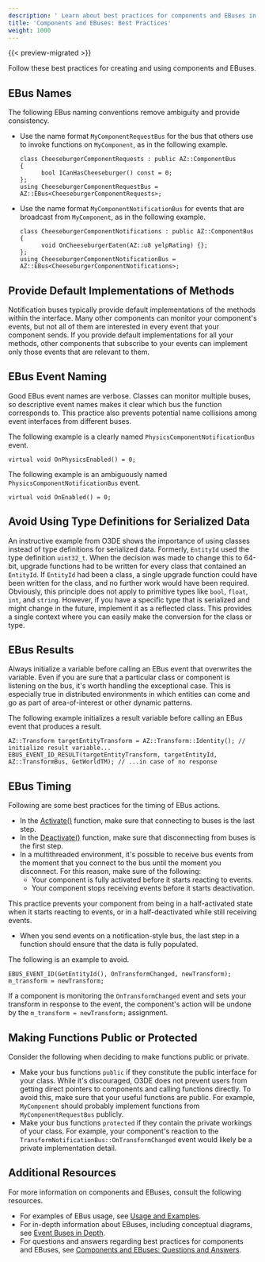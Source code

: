 ```yaml
---
description: ' Learn about best practices for components and EBuses in Open 3D Engine. '
title: 'Components and EBuses: Best Practices'
weight: 1000
---
```


{{< preview-migrated >}}

Follow these best practices for creating and using components and EBuses.

## EBus Names 

The following EBus naming conventions remove ambiguity and provide consistency.
+ Use the name format `MyComponentRequestBus` for the bus that others use to invoke functions on `MyComponent`, as in the following example.

  ```
  class CheeseburgerComponentRequests : public AZ::ComponentBus
  {
        bool ICanHasCheeseburger() const = 0;
  };
  using CheeseburgerComponentRequestBus = AZ::EBus<CheeseburgerComponentRequests>;
  ```
+ Use the name format `MyComponentNotificationBus` for events that are broadcast from `MyComponent`, as in the following example.

  ```
  class CheeseburgerComponentNotifications : public AZ::ComponentBus
  {
        void OnCheeseburgerEaten(AZ::u8 yelpRating) {};
  };
  using CheeseburgerComponentNotificationBus = AZ::EBus<CheeseburgerComponentNotifications>;
  ```

## Provide Default Implementations of Methods 

Notification buses typically provide default implementations of the methods within the interface. Many other components can monitor your component's events, but not all of them are interested in every event that your component sends. If you provide default implementations for all your methods, other components that subscribe to your events can implement only those events that are relevant to them.

## EBus Event Naming 

Good EBus event names are verbose. Classes can monitor multiple buses, so descriptive event names makes it clear which bus the function corresponds to. This practice also prevents potential name collisions among event interfaces from different buses.

The following example is a clearly named `PhysicsComponentNotificationBus` event.

```
virtual void OnPhysicsEnabled() = 0;
```

The following example is an ambiguously named `PhysicsComponentNotificationBus` event.

```
virtual void OnEnabled() = 0;
```

## Avoid Using Type Definitions for Serialized Data 

An instructive example from O3DE shows the importance of using classes instead of type definitions for serialized data. Formerly, `EntityId` used the type definition `uint32_t`. When the decision was made to change this to 64\-bit, upgrade functions had to be written for every class that contained an `EntityId`. If `EntityId` had been a class, a single upgrade function could have been written for the class, and no further work would have been required. Obviously, this principle does not apply to primitive types like `bool`, `float`, `int`, and `string`. However, if you have a specific type that is serialized and might change in the future, implement it as a reflected class. This provides a single context where you can easily make the conversion for the class or type.

## EBus Results 

Always initialize a variable before calling an EBus event that overwrites the variable. Even if you are sure that a particular class or component is listening on the bus, it's worth handling the exceptional case. This is especially true in distributed environments in which entities can come and go as part of area\-of\-interest or other dynamic patterns.

The following example initializes a result variable before calling an EBus event that produces a result.

```
AZ::Transform targetEntityTransform = AZ::Transform::Identity(); // initialize result variable...
EBUS_EVENT_ID_RESULT(targetEntityTransform, targetEntityId, AZ::TransformBus, GetWorldTM); // ...in case of no response
```

## EBus Timing 

Following are some best practices for the timing of EBus actions.
+ In the [Activate()](/docs/userguide/components/entity-system-create-component#component-entity-system-create-component-az-activate) function, make sure that connecting to buses is the last step.
+ In the [Deactivate()](/docs/userguide/components/entity-system-create-component#component-entity-system-create-component-az-deactivate) function, make sure that disconnecting from buses is the first step.
+ In a multithreaded environment, it's possible to receive bus events from the moment that you connect to the bus until the moment you disconnect. For this reason, make sure of the following:
  + Your component is fully activated before it starts reacting to events.
  + Your component stops receiving events before it starts deactivation.

This practice prevents your component from being in a half\-activated state when it starts reacting to events, or in a half\-deactivated while still receiving events.
+ When you send events on a notification\-style bus, the last step in a function should ensure that the data is fully populated.

The following is an example to avoid.

```
EBUS_EVENT_ID(GetEntityId(), OnTransformChanged, newTransform);
m_transform = newTransform;
```

If a component is monitoring the `OnTransformChanged` event and sets your transform in response to the event, the component's action will be undone by the `m_transform = newTransform;` assignment.

## Making Functions Public or Protected 

Consider the following when deciding to make functions public or private.
+ Make your bus functions `public` if they constitute the public interface for your class. While it's discouraged, O3DE does not prevent users from getting direct pointers to components and calling functions directly. To avoid this, make sure that your useful functions are public. For example, `MyComponent` should probably implement functions from `MyComponentRequestBus` publicly.
+ Make your bus functions `protected` if they contain the private workings of your class. For example, your component's reaction to the `TransformNotificationBus::OnTransformChanged` event would likely be a private implementation detail.

## Additional Resources 

For more information on components and EBuses, consult the following resources.
+ For examples of EBus usage, see [Usage and Examples](/docs/learning-guide/samples/ebus/direct-access/).
+ For in\-depth information about EBuses, including conceptual diagrams, see [Event Buses in Depth](/docs/user-guide/engine/ebus/design/).
+ For questions and answers regarding best practices for components and EBuses, see [Components and EBuses: Questions and Answers](/docs/userguide/components/entity-system-pg-components-ebuses-questions-and-answers.md).

